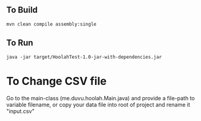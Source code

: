 ## To Build
```shell script
mvn clean compile assembly:single
```

## To Run
```shell script
java -jar target/HoolahTest-1.0-jar-with-dependencies.jar
```

# To Change CSV file
Go to the main-class (me.duvu.hoolah.Main.java) and provide a file-path to variable filename, or copy your data file into root of project and rename it "input.csv"